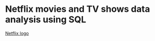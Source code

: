 # Netflix movies and TV shows data analysis using SQL
[Netflix logo](https://github.com/suman1025/Netflix_sql-project/blob/main/netflix-logo-transparent-free-png.webp)
